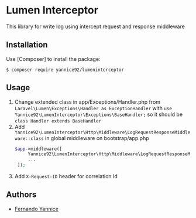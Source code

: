 Lumen Interceptor
==================
This library for write log using intercept request and response middleware

Installation
------------

Use [Composer] to install the package:

```
$ composer require yannice92/lumeninterceptor
```

Usage
-----------
1. Change extended class in app/Exceptions/Handler.php from `Laravel\Lumen\Exceptions\Handler as ExceptionHandler` with `use Yannice92\LumenInterceptor\Exceptions\BaseHandler;`
so it should be `class Handler extends BaseHandler`
2. Add `Yannice92\LumenInterceptor\Http\Middleware\LogRequestResponseMiddleware::class` in global middleware on bootstrap/app.php
   ```php
   $app->middleware([
        Yannice92\LumenInterceptor\Http\Middleware\LogRequestResponseMiddleware::class,
        ...
    ]);
   ```
3. Add `X-Request-ID` header for correlation Id

Authors
-------

* [Fernando Yannice]

[Fernando Yannice]: https://github.com/yannice92
